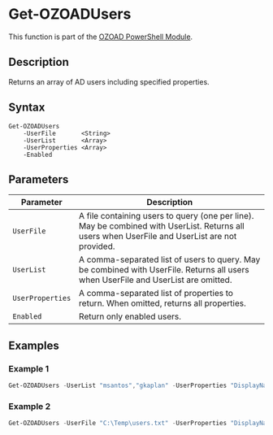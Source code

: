 # Get-OZOADUsers
This function is part of the [OZOAD PowerShell Module](https://github.com/onezeroone-dev/OZOAD-PowerShell-Module/blob/main/README.md).

## Description
Returns an array of AD users including specified properties.

## Syntax
```
Get-OZOADUsers
    -UserFile       <String>
    -UserList       <Array>
    -UserProperties <Array>
    -Enabled
```
## Parameters
|Parameter|Description|
|---------|-----------|
|`UserFile`|A file containing users to query (one per line). May be combined with UserList. Returns all users when UserFile and UserList are not provided.|
|`UserList`|A comma-separated list of users to query. May be combined with UserFile. Returns all users when UserFile and UserList are omitted.|
|`UserProperties`|A comma-separated list of properties to return. When omitted, returns all properties.|
|`Enabled`|Return only enabled users.|

## Examples
### Example 1
```powershell
Get-OZOADUsers -UserList "msantos","gkaplan" -UserProperties "DisplayName","EmailAddress" | Format-Table
```
### Example 2
```powershell
Get-OZOADUsers -UserFile "C:\Temp\users.txt" -UserProperties "DisplayName","EmailAddress" | Export-Csv -Path "C:\Temp\ozoADUsers.csv"
```
